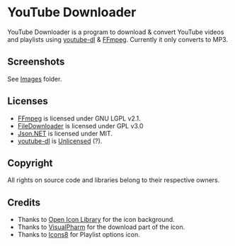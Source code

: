 YouTube Downloader
==================

YouTube Downloader is a program to download & convert YouTube videos and playlists using [youtube-dl](http://rg3.github.io/youtube-dl/) & [FFmpeg](http://www.ffmpeg.org/). Currently it only converts to MP3.

Screenshots
-----------

See [Images](Images) folder.

Licenses
--------

- [FFmpeg](https://www.ffmpeg.org/) is licensed under GNU LGPL v2.1.
- [FileDownloader](http://www.codeproject.com/Articles/35954/C-NET-Background-File-Downloader) is licensed under GPL v3.0
- [Json.NET](http://james.newtonking.com/json) is licensed under MIT.
- [youtube-dl](http://rg3.github.io/youtube-dl/) is [Unlicensed](http://unlicense.org/) (?).

Copyright
---------

All rights on source code and libraries belong to their respective owners.

Credits
-------

- Thanks to [Open Icon Library](http://openiconlibrary.sourceforge.net/) for the icon background.
- Thanks to [VisualPharm](http://www.visualpharm.com/) for the download part of the icon.
- Thanks to [Icons8](https://icons8.com/) for Playlist options icon.
